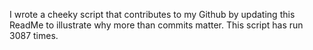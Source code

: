I wrote a cheeky script that contributes to my Github by updating this ReadMe to illustrate why more than commits matter. This script has run 3087 times.